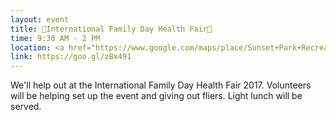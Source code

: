 ```yaml
---
layout: event
title: 🙌International Family Day Health Fair🙌
time: 9:30 AM - 2 PM
location: <a href="https://www.google.com/maps/place/Sunset+Park+Recreation+Center/@40.6469158,-74.0042995,17z/data=!3m1!4b1!4m5!3m4!1s0x89c25ac8e758dadd:0x1a59e315565eccd0!8m2!3d40.6469158!4d-74.0021108">Sunset Park Recreation Center</a>, Brooklyn
link: https://goo.gl/zBx491
---
```

We'll help out at the International Family Day Health Fair 2017. Volunteers will be helping set up the event and giving out fliers. Light lunch will be served.